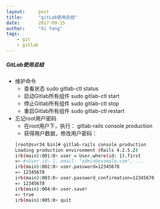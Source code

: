 ```yaml
---
layout:     post
title:      "gitLab使用总结"
date:       2017-09-15 
author:     "Xi Yang"
tags: 
	- git
	- gitlab
---
```


##### GitLab使用总结
- 维护命令
	* 查看状态 sudo gitlab-ctl status
	* 启动Gitlab所有组件 sudo gitlab-ctl start
	* 停止Gitlab所有组件 sudo gitlab-ctl stop
	* 重启Gitlab所有组件 sudo gitlab-ctl restart
- 忘记root用户密码
	* 在root用户下，执行： gitlab-rails console production
	* 获得用户数据，修改用户密码：
	```bash
	[root@svr34 bin]# gitlab-rails console production
	Loading production environment (Rails 4.2.5.2)
	irb(main):001:0> user = User.where(id: 1).first
	=> #<User id: 1, email: "admin@example.com", ...
	irb(main):002:0> user.password=12345678
	=> 12345678
	irb(main):003:0> user.password_confirmation=12345678
	=> 12345678
	irb(main):004:0> user.save!
	=> true
	irb(main):005:0> quit
	```
